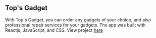 ## Top's Gadget
With Top's Gadget, you can order any gadgets of your choice, and also professional repair services for your gadgets. The app was built with Reactjs, JavaScript, and CSS. View project [here](https://topsgadget.netlify.app/)
